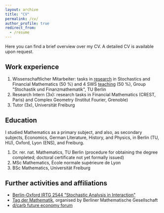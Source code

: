 ```yaml
---
layout: archive
title: "CV"
permalink: /cv/
author_profile: true
redirect_from:
  - /resume
---
```


Here you can find a brief overview over my CV. A detailed CV is available upon request.

## Work experience

1. Wissenschaftlicher Mitarbeiter: tasks in <a href="/research">research</a> in Stochastics and Financial Mathematics (50 %) and 4 SWS <a href="/teaching">teaching</a> (50 %), Group "Stochastik und Finanzmathematik", TU Berlin
2. Research Intern (3x): research tasks in Financial Mathematics (CREST, Paris) and Complex Geometry (Institut Fourier, Grenoble)
3. Tutor (3x), Universität Freiburg

## Education

I studied Mathematics as a primary subject, and also, as secondary subjects, Economics, German Literature, History, and Physics, in Berlin (TU, HU), Oxford, Lyon (ENS), and Freiburg.

1. Dr. rer. nat. Mathematics, TU Berlin (procedure for obtaining the degree completed; doctoral certificate not yet formally issued)
2. MSc Mathematics, École normale supérieure de Lyon
3. BSc Mathematics, Universität Freiburg

## Further activities and affiliations

* <a href="https://www3.math.tu-berlin.de/stoch/IRTG/">Berlin-Oxford IRTG 2544 "Stochastic Analysis in Interaction"</a>
* <a href="https://www3.math.tu-berlin.de/TDM/tdm-2024/">Tag der Mathematik</a>, organised by Berliner Mathematische Gesellschaft
* <a href="https://www.decarb.world/">d/carb future economy forum</a>